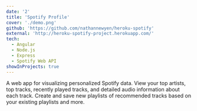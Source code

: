 ```yaml
---
date: '2'
title: 'Spotify Profile'
cover: './demo.png'
github: 'https://github.com/nathannewyen/heroku-spotify'
external: 'http://heroku-spotify-project.herokuapp.com/'
tech:
  - Angular
  - Node.js
  - Express
  - Spotify Web API
showInProjects: true
---
```


A web app for visualizing personalized Spotify data. View your top artists, top tracks, recently played tracks, and detailed audio information about each track. Create and save new playlists of recommended tracks based on your existing playlists and more.
